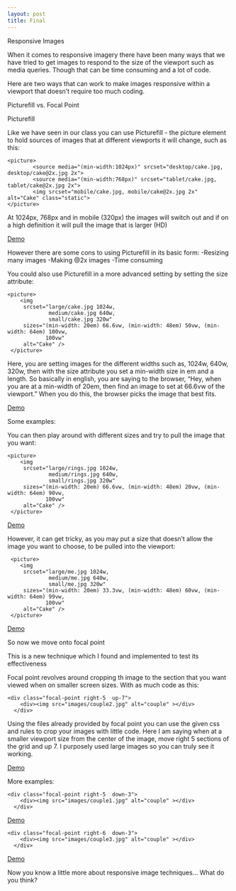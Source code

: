 ```yaml
---
layout: post
title: Final
---
```

Responsive Images

When it comes to responsive imagery there have been many ways that we have tried to get images to respond to the size of the viewport such as media queries. Though that can be time consuming and a lot of code.

Here are two ways that can work to make images responsive within a viewport that doesn’t require too much coding.

Picturefill vs. Focal Point

Picturefill

Like we have seen in our class you can use Picturefill - the picture element to hold sources of images that at different viewports it will change, such as this:


```
<picture>
        <source media="(min-width:1024px)" srcset="desktop/cake.jpg, desktop/cake@2x.jpg 2x">
        <source media="(min-width:768px)" srcset="tablet/cake.jpg, tablet/cake@2x.jpg 2x">
        <img srcset="mobile/cake.jpg, mobile/cake@2x.jpg 2x" alt="Cake" class="static">
</picture> 
```
At 1024px, 768px and in mobile (320px) the images will switch out and if on a high definition it will pull the image that is larger (HD)

[Demo](http://iam.colum.edu/students/harveen.sandhu/ewt/final/picturefill-basic/index.html)


However there are some cons to using Picturefill in its basic form:
	-Resizing many images
	-Making @2x images
	-Time consuming

You could also use Picturefill in a more advanced setting by setting the size attribute:


```
<picture>
    <img 
     srcset="large/cake.jpg 1024w,
             medium/cake.jpg 640w,
             small/cake.jpg 320w"
     sizes="(min-width: 20em) 66.6vw, (min-width: 48em) 50vw, (min-width: 64em) 100vw,
            100vw"
     alt="Cake" />
 </picture>
```
Here, you are setting images for the different widths such as, 1024w, 640w, 320w, 
then with the size attribute you set a min-width size in em and a length.
So basically in english, you are saying to the browser, “Hey, when you are at a min-width of 20em, then find an image to set at 66.6vw of the viewport.” When you do this, the browser picks the image that best fits.


[Demo](http://iam.colum.edu/students/harveen.sandhu/ewt/final/picturefill-sizes/index.html)


Some examples:

You can then play around with different sizes and try to pull the image that you want:
```
<picture>
    <img 
     srcset="large/rings.jpg 1024w,
             medium/rings.jpg 640w,
             small/rings.jpg 320w"
     sizes="(min-width: 20em) 66.6vw, (min-width: 48em) 20vw, (min-width: 64em) 90vw,
            100vw"
     alt="Cake" />
 </picture>
```
[Demo](http://iam.colum.edu/students/harveen.sandhu/ewt/final/picturefill-sizes/index1.html)


However, it can get tricky, as you may put a size that doesn’t allow the image you want to choose, to be pulled into the viewport:
```
 <picture>
    <img 
     srcset="large/me.jpg 1024w,
             medium/me.jpg 640w,
             small/me.jpg 320w"
     sizes="(min-width: 20em) 33.3vw, (min-width: 48em) 60vw, (min-width: 64em) 99vw,
            100vw"
     alt="Cake" />
 </picture>
```
[Demo](http://iam.colum.edu/students/harveen.sandhu/ewt/final/picturefill-sizes/index2.html)



So now we move onto focal point

This is a new technique which I found and implemented to test its effectiveness

Focal point revolves around cropping th image to the section that you want viewed when on smaller screen sizes. With as much code as this:
```
<div class="focal-point right-5  up-7">
    <div><img src="images/couple2.jpg" alt="couple" ></div>
  </div>
```
Using the files already provided by focal point you can use the given css and rules to crop your images with little code. Here I am saying when at a smaller viewport size from the center of the image, move right 5 sections of the grid and up 7. I purposely used large images so you can truly see it working.

[Demo](http://iam.colum.edu/students/harveen.sandhu/ewt/final/focal-point-master/index.html)


More examples:
```
<div class="focal-point right-5  down-3">
    <div><img src="images/couple1.jpg" alt="couple" ></div>
  </div>
```

[Demo](http://iam.colum.edu/students/harveen.sandhu/ewt/final/focal-point-master/index1.html)


```
<div class="focal-point right-6  down-3">
    <div><img src="images/couple3.jpg" alt="couple" ></div>
  </div>
```

[Demo](http://iam.colum.edu/students/harveen.sandhu/ewt/final/focal-point-master/index2.html)



Now you know a little more about responsive image techniques… What do you think?
